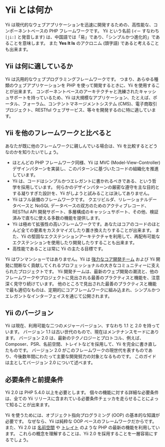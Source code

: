 Yii とは何か
============

Yii は現代的なウェブアプリケーションを迅速に開発するための、高性能な、コンポーネントベースの PHP フレームワークです。
Yii という名前 (`イー` すなわち `[ji:]` と発音します) は、中国語では「易」であり、「シンプルかつ進化的」であることを意味します。
また **Yes It Is** のアクロニム (頭字語) であると考えることも出来ます。


Yii は何に適しているか
----------------------

Yii は汎用的なウェブプログラミングフレームワークです。
つまり、あらゆる種類のウェブアプリケーションを PHP を使って開発するときに、Yii を使用することが出来ます。
コンポーネントベースのアーキテクチャと洗練されたキャッシュサポートを持っているため、Yii は大規模なアプリケーション、たとえば、ポータル、フォーラム、コンテントマネージメントシステム (CMS)、電子商取引プロジェクト、RESTful ウェブサービス、等々を開発するのに特に適しています。


Yii を他のフレームワークと比べると
----------------------------------

あなたが既に他のフレームワークに親しんでいる場合は、Yii を比較するとどうなのかを知りたいでしょう。

- ほとんどの PHP フレームワーク同様、Yii は MVC (Model-View-Controller) デザインパターンを実装し、このパターンに基づいたコードの組織化を推進しています。
- Yii は、コードはシンプルかつエレガントに書かれるべきである、という哲学を採用しています。
  何らかのデザインパターンの厳密な遵守を主な目的とする凝りすぎた設計を、Yii がしようと試みることは決してありません。
- Yii はフル装備のフレームワークです。
  クエリビルダ、リレーショナルデータベースと NoSQL データベースの双方のためのアクティブレコード、RESTful API 開発サポート、多層構成のキャッシュサポート、その他、検証済みで直ちに使える多数の機能を提供します。
- Yii は極めて拡張性の高いフレームワークです。あなたはコアのコードのほとんど全ての要素をカスタマイズしたり置き換えたりすることが出来ます。
  また、Yii の堅固なエクステンションアーキテクチャを利用して、再配布可能なエクステンションを使用したり開発したりすることも出来ます。
- 高性能であることは常に Yii の主たる目標です。

Yii はワンマンショーではありません。Yii は [強力なコア開発チーム][] および Yii 開発に間断なく貢献してくれるプロフェッショナルの大きなコミュニティーに支えられたプロジェクトです。
Yii 開発チームは、最新のウェブ開発の潮流と、他のフレームワークやプロジェクトに見出される最善のプラクティスと機能を、注意深く見守り続けています。
他のところで見出された最善のプラクティスと機能で最も適切なものは、定期的にコアフレームワークに組み込まれ、シンプルかつエレガントなインターフェイスを通じて公開されます。

[強力なコア開発チーム]: http://www.yiiframework.com/about/

Yii のバージョン
----------------

Yii は現在、利用可能な二つのメジャーバージョン、すなわち 1.1 と 2.0 を持っています。
バージョン 1.1 は古い世代のもので、現在はメンテナンスモードにあります。
バージョン 2.0 は、最新のテクノロジーとプロトコル、例えば、Composer、PSR、名前空間、トレイトなどを採用して、Yii を完全に書き直したものです。
バージョン 2.0 がこのフレームワークの現世代を表すものであり、今後数年間にわたって主要な開発努力の対象となるものです。
このガイドは主としてバージョン 2.0 について述べます。


必要条件と前提条件
------------------

Yii 2.0 は PHP 5.4.0 以上を必要とします。
個々の機能に対する詳細な必要条件は、全ての Yii リリースに含まれている必要条件チェッカを走らせることによって知ることが出来ます。

Yii を使うためには、オブジェクト指向プログラミング (OOP) の基本的な知識が必要です。
なぜなら、Yii は純粋な OOP ベースのフレームワークだからです。
また、Yii 2.0 は [名前空間](http://php.net/manual/ja/language.namespaces.php) や [トレイト](http://php.net/manual/ja/language.oop5.traits.php) のような PHP の最新の機能を利用しています。
これらの概念を理解することは、Yii 2.0 を採用することを一層容易にするでしょう。

